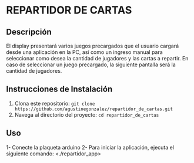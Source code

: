# REPARTIDOR DE CARTAS

## Descripción
El display presentará varios juegos precargados que el usuario cargará desde una aplicación en la PC, así como un ingreso manual para seleccionar como desea
la cantidad de jugadores y las cartas a repartir. 
En caso de seleccionar un juego precargado, la siguiente pantalla será la cantidad de jugadores.

## Instrucciones de Instalación
1. Clona este repositorio: `git clone https://github.com/agustinegonzalez/repartidor_de_cartas.git`
2. Navega al directorio del proyecto: `cd repartidor_de_cartas`

## Uso
1- Conecte la plaqueta arduino
2- Para iniciar la aplicación, ejecuta el siguiente comando:
<./repartidor_app>

